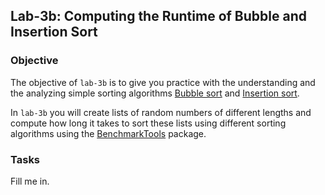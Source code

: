 ## Lab-3b: Computing the Runtime of Bubble and Insertion Sort

### Objective
The objective of `lab-3b` is to give you practice with the understanding and the analyzing simple sorting algorithms [Bubble sort](https://en.wikipedia.org/wiki/Bubble_sort) and [Insertion sort](https://en.wikipedia.org/wiki/Insertion_sort).

In `lab-3b` you will create lists of random numbers of different lengths and compute how long it takes to sort these lists using different sorting algorithms using the [BenchmarkTools](https://github.com/JuliaCI/BenchmarkTools.jl) package.

### Tasks
Fill me in.
